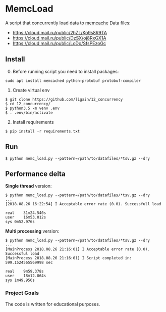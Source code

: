 # MemcLoad
A script that concurrently load data to [memcache](https://memcached.org/)
 Data files:
 - https://cloud.mail.ru/public/2hZL/Ko9s8R9TA
 - https://cloud.mail.ru/public/DzSX/oj8RxGX1A
 - https://cloud.mail.ru/public/LoDo/SfsPEzoGc

## Install
0. Before running script you need to install packages:
```
sudo apt install memcached python-protobuf protobuf-compiler
```
1. Create virtual env
```
$ git clone https://github.com/ligain/12_concurrency
$ cd 12_concurrency/
$ python3.5 -m venv .env
$ . .env/bin/activate
```
2. Install requirements
```
$ pip install -r requirements.txt
```
## Run
```
$ python memc_load.py --pattern=/path/to/datafiles/*tsv.gz --dry
```
## Performance delta
**Single thread** version:
```
$ python memc_load.py --pattern=/path/to/datafiles/*tsv.gz --dry
...
[2018.08.26 16:22:54] I Acceptable error rate (0.0). Successfull load

real    31m24.540s
user    16m53.012s
sys 0m52.976s
```
**Multi processing** version:
```
$ python memc_load.py --pattern=/path/to/datafiles/*tsv.gz --dry
...
[MainProcess 2018.08.26 21:16:01] I Acceptable error rate (0.0). Successful load
[MainProcess 2018.08.26 21:16:01] I Script completed in: 599.1524565569998 sec

real	9m59.378s
user	18m12.064s
sys	1m49.956s
```

### Project Goals
The code is written for educational purposes.
